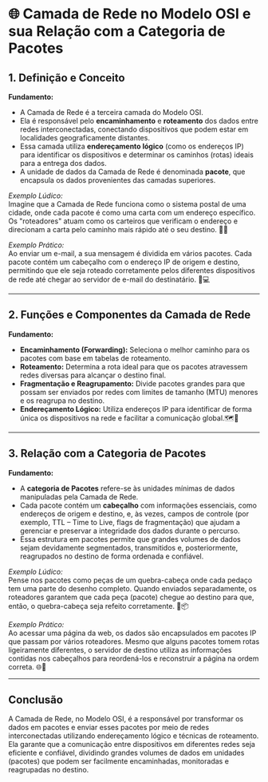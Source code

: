 # 🌐 Camada de Rede no Modelo OSI e sua Relação com a Categoria de Pacotes

## 1. Definição e Conceito
**Fundamento:**  
- A Camada de Rede é a terceira camada do Modelo OSI.  
- Ela é responsável pelo **encaminhamento** e **roteamento** dos dados entre redes interconectadas, conectando dispositivos que podem estar em localidades geograficamente distantes.  
- Essa camada utiliza **endereçamento lógico** (como os endereços IP) para identificar os dispositivos e determinar os caminhos (rotas) ideais para a entrega dos dados.  
- A unidade de dados da Camada de Rede é denominada **pacote**, que encapsula os dados provenientes das camadas superiores.

*Exemplo Lúdico:*  
Imagine que a Camada de Rede funciona como o sistema postal de uma cidade, onde cada pacote é como uma carta com um endereço específico. Os "roteadores" atuam como os carteiros que verificam o endereço e direcionam a carta pelo caminho mais rápido até o seu destino. 📮🚚

*Exemplo Prático:*  
Ao enviar um e-mail, a sua mensagem é dividida em vários pacotes. Cada pacote contém um cabeçalho com o endereço IP de origem e destino, permitindo que ele seja roteado corretamente pelos diferentes dispositivos de rede até chegar ao servidor de e-mail do destinatário. 📧💻

---

## 2. Funções e Componentes da Camada de Rede
**Fundamento:**  
- **Encaminhamento (Forwarding):** Seleciona o melhor caminho para os pacotes com base em tabelas de roteamento.  
- **Roteamento:** Determina a rota ideal para que os pacotes atravessem redes diversas para alcançar o destino final.  
- **Fragmentação e Reagrupamento:** Divide pacotes grandes para que possam ser enviados por redes com limites de tamanho (MTU) menores e os reagrupa no destino.  
- **Endereçamento Lógico:** Utiliza endereços IP para identificar de forma única os dispositivos na rede e facilitar a comunicação global.🗺️🔀

---

## 3. Relação com a Categoria de Pacotes
**Fundamento:**  
- A **categoria de Pacotes** refere-se às unidades mínimas de dados manipuladas pela Camada de Rede.  
- Cada pacote contém um **cabeçalho** com informações essenciais, como endereços de origem e destino, e, às vezes, campos de controle (por exemplo, TTL – Time to Live, flags de fragmentação) que ajudam a gerenciar e preservar a integridade dos dados durante o percurso.  
- Essa estrutura em pacotes permite que grandes volumes de dados sejam devidamente segmentados, transmitidos e, posteriormente, reagrupados no destino de forma ordenada e confiável.

*Exemplo Lúdico:*  
Pense nos pacotes como peças de um quebra-cabeça onde cada pedaço tem uma parte do desenho completo. Quando enviados separadamente, os roteadores garantem que cada peça (pacote) chegue ao destino para que, então, o quebra-cabeça seja refeito corretamente. 🧩📦

*Exemplo Prático:*  
Ao acessar uma página da web, os dados são encapsulados em pacotes IP que passam por vários roteadores. Mesmo que alguns pacotes tomem rotas ligeiramente diferentes, o servidor de destino utiliza as informações contidas nos cabeçalhos para reordená-los e reconstruir a página na ordem correta. 🌐🔄

---

## Conclusão
A Camada de Rede, no Modelo OSI, é a responsável por transformar os dados em pacotes e enviar esses pacotes por meio de redes interconectadas utilizando endereçamento lógico e técnicas de roteamento. Ela garante que a comunicação entre dispositivos em diferentes redes seja eficiente e confiável, dividindo grandes volumes de dados em unidades (pacotes) que podem ser facilmente encaminhadas, monitoradas e reagrupadas no destino.  